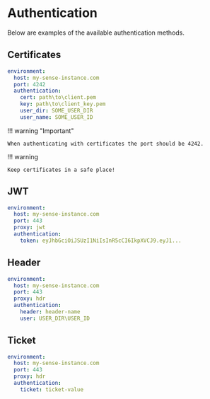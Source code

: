 # Authentication

Below are examples of the available authentication methods.

## Certificates

```yaml
environment:
  host: my-sense-instance.com
  port: 4242
  authentication:
    cert: path\to\client.pem
    key: path\to\client_key.pem
    user_dir: SOME_USER_DIR
    user_name: SOME_USER_ID
```

!!! warning "Important"

    When authenticating with certificates the port should be 4242.

!!! warning

    Keep certificates in a safe place!

## JWT

```yaml
environment:
  host: my-sense-instance.com
  port: 443
  proxy: jwt
  authentication:
    token: eyJhbGciOiJSUzI1NiIsInR5cCI6IkpXVCJ9.eyJ1...
```

## Header

```yaml
environment:
  host: my-sense-instance.com
  port: 443
  proxy: hdr
  authentication:
    header: header-name
    user: USER_DIR\USER_ID
```

## Ticket

```yaml
environment:
  host: my-sense-instance.com
  port: 443
  proxy: hdr
  authentication:
    ticket: ticket-value
```
